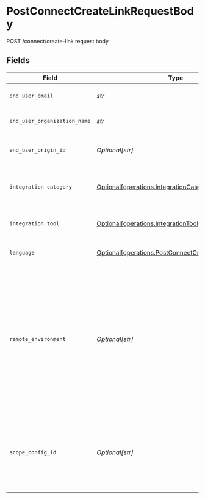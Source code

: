 # PostConnectCreateLinkRequestBody

POST /connect/create-link request body


## Fields

| Field                                                                                                                                                                                                                                                                                                 | Type                                                                                                                                                                                                                                                                                                  | Required                                                                                                                                                                                                                                                                                              | Description                                                                                                                                                                                                                                                                                           |
| ----------------------------------------------------------------------------------------------------------------------------------------------------------------------------------------------------------------------------------------------------------------------------------------------------- | ----------------------------------------------------------------------------------------------------------------------------------------------------------------------------------------------------------------------------------------------------------------------------------------------------- | ----------------------------------------------------------------------------------------------------------------------------------------------------------------------------------------------------------------------------------------------------------------------------------------------------- | ----------------------------------------------------------------------------------------------------------------------------------------------------------------------------------------------------------------------------------------------------------------------------------------------------- |
| `end_user_email`                                                                                                                                                                                                                                                                                      | *str*                                                                                                                                                                                                                                                                                                 | :heavy_check_mark:                                                                                                                                                                                                                                                                                    | The email of the user this link is meant for.                                                                                                                                                                                                                                                         |
| `end_user_organization_name`                                                                                                                                                                                                                                                                          | *str*                                                                                                                                                                                                                                                                                                 | :heavy_check_mark:                                                                                                                                                                                                                                                                                    | The name of the user's organization.                                                                                                                                                                                                                                                                  |
| `end_user_origin_id`                                                                                                                                                                                                                                                                                  | *Optional[str]*                                                                                                                                                                                                                                                                                       | :heavy_minus_sign:                                                                                                                                                                                                                                                                                    | The id the user/organization has in your own database.                                                                                                                                                                                                                                                |
| `integration_category`                                                                                                                                                                                                                                                                                | [Optional[operations.IntegrationCategory]](../../models/operations/integrationcategory.md)                                                                                                                                                                                                            | :heavy_minus_sign:                                                                                                                                                                                                                                                                                    | Category of the integration you want your customer to create.                                                                                                                                                                                                                                         |
| `integration_tool`                                                                                                                                                                                                                                                                                    | [Optional[operations.IntegrationTool]](../../models/operations/integrationtool.md)                                                                                                                                                                                                                    | :heavy_minus_sign:                                                                                                                                                                                                                                                                                    | Pre-define a tool this integration link can be used for.                                                                                                                                                                                                                                              |
| `language`                                                                                                                                                                                                                                                                                            | [Optional[operations.PostConnectCreateLinkLanguage]](../../models/operations/postconnectcreatelinklanguage.md)                                                                                                                                                                                        | :heavy_minus_sign:                                                                                                                                                                                                                                                                                    | Language of the connection flow UI.                                                                                                                                                                                                                                                                   |
| `remote_environment`                                                                                                                                                                                                                                                                                  | *Optional[str]*                                                                                                                                                                                                                                                                                       | :heavy_minus_sign:                                                                                                                                                                                                                                                                                    | If the tool you want to connect offers different environments, you can specify which one you want to connect to here. If you don't specify this, we'll assume you want to use the production environment. Note that this can only be used if you've also specified a tool through `integration_tool`. |
| `scope_config_id`                                                                                                                                                                                                                                                                                     | *Optional[str]*                                                                                                                                                                                                                                                                                       | :heavy_minus_sign:                                                                                                                                                                                                                                                                                    | Specify a scope config that should be used for this integration. This is an advanced feature, only use it if you know what you're doing!                                                                                                                                                              |